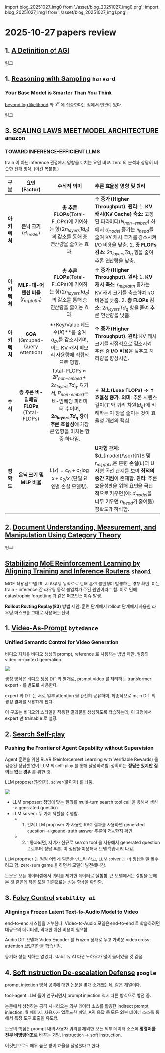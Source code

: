 import blog_20251027_img0 from './asset/blog_20251027_img0.png';
import blog_20251027_img1 from './asset/blog_20251027_img1.png';

# 2025-10-27 papers review

## 1. [A Definition of AGI](https://huggingface.co/papers/2510.18212)

링크

## 1. [Reasoning with Sampling](https://huggingface.co/papers/2510.14901) `harvard`
### Your Base Model is Smarter Than You Think

[beyond log likelihood](/docs/papers/y2025/oct/20251003.md#beyond-log-likelihood) 와 $p^\alpha$  에 집중한다는 점에서 연관이 있다.

링크

## 3. [SCALING LAWS MEET MODEL ARCHITECTURE](https://huggingface.co/papers/2510.18245) `amazon`
### TOWARD INFERENCE-EFFICIENT LLMS

train 이 아닌 inference 관점에서 영향을 미치는 요인 비교. zero 의 분석과 상당히 비슷한 전개 방식. (이건 복붙함.)

| 구분 | 요인 (Factor) | 수식적 의미 | 추론 효율성 영향 및 원리 |
|:---:|:---:|:---:|:---|
| **아키텍처** | **은닉 크기** ($d_{model}$) | **총 추론 FLOPs**($\text{Total-FLOPs}$)에 기여하는 항($2n_{layers} T d_q$)의 감소를 통해 총 연산량을 줄이는 효과. | **↑ 증가 (Higher Throughput)**. **원리**: 1. **KV 캐시($\text{KV Cache}$) 축소**: 고정된 파라미터($N_{non\text{-}embed}$) 하에서 $d_{model}$ 증가는 $n_{head}$를 줄여 KV 캐시 크기를 감소시켜 I/O 비용을 낮춤. 2. **총 FLOPs 감소**: $2n_{layers} T d_q$ 항을 줄여 추론 연산량을 낮춤. |
| **아키텍처** | **MLP-대-어텐션 비율** ($r_{mlp/attn}$)  | **총 추론 FLOPs**($\text{Total-FLOPs}$)에 기여하는 항($2n_{layers} T d_q$)의 감소를 통해 총 연산량을 줄이는 효과. | **↑ 증가 (Higher Throughput)**. **원리**: 1. **KV 캐시 축소**: $r_{mlp/attn}$ 증가는 KV 캐시 크기를 축소하여 I/O 비용을 낮춤. 2. **총 FLOPs 감소**: $2n_{layers} T d_q$ 항을 줄여 추론 연산량을 낮춤. |
| **아키텍처** | **GQA** (Grouped-Query Attention)  | **Key/Value 헤드 수($K$)**를 줄여 $d_{kv}$를 감소시키며, 이는 KV 캐시 메모리 사용량에 직접적으로 영향. | **↑ 증가 (Higher Throughput)**. **원리**: KV 캐시 크기를 직접적으로 감소시켜 추론 중 **I/O 비용**을 낮추고 처리량을 향상시킴. |
| **수식** | **총 추론 비-임베딩 FLOPs** ($\text{Total-FLOPs}$) | $\text{Total-FLOPs} \approx 2P_{non\text{-}embed} + 2n_{layers} T d_q$. 여기서, $P_{non\text{-}embed}$는 비-임베딩 파라미터 수이며, **$2n_{layers} T d_q$ 항**이 **추론 효율성**에 가장 큰 영향을 미치는 항 중 하나임. | **↓ 감소 (Less FLOPs) $\rightarrow$ ↑ 효율성 증가**. **의미**: 추론 시퀀스 길이($T$)와 쿼리 차원($d_q$)에 비례하는 이 항을 줄이는 것이 효율성 개선의 핵심. |
| **정확도** | **은닉 크기 및 MLP 비율** | $L(x) = c_0 + c_1 \log x + c_2 / x$ (단일 요인별 손실 모델링). | **U자형 관계**: $d_{model}/\sqrt{N}$ 및 $r_{mlp/attn}$은 훈련 손실($L$)과 U자형 곡선 관계를 보여 **최적의 중간 지점**이 존재함. **원리**: 추론 효율성만을 위해 요인을 극단적으로 키우면(예: $d_{model}$을 너무 키우면 $n_{head}$가 줄어듦) 정확도가 하락함. |

## 2. [Document Understanding, Measurement, and Manipulation Using Category Theory](https://arxiv.org/pdf/2510.21553)

링크

## [Stabilizing MoE Reinforcement Learning by Aligning Training and Inference Routers](https://huggingface.co/papers/2510.11370) `shaomi`

MOE 적용된 모델 RL 시 라우팅 동작으로 인해 훈련 불안정이 발생하는 경향 확인. 이는 train - inference 간 라우팅 동작 불일치가 주된 원인이라고 함. 이로 인해 catastrophic forgetting 과 같은 퍼포먼스 이슈 발생.

**Rollout Routing Replay(R3)** 방법 제안. 훈련 단계에서 rollout 단계에서 사용한 라우팅 마스크를 그대로 사용하는 전략.


##  1. [Video-As-Prompt](https://huggingface.co/papers/2510.20888) `bytedance`  
### Unified Semantic Control for Video Generation

비디오 자체를 비디오 생성의 prompt, reference 로 사용하는 방법 제안. 일종의 video in-context generation.

<div style={{textAlign: 'center'}}>
 <img src={blog_20251027_img0} style={{width: 500}} />
</div>

생성 방식은 비디오 생성 DiT 와 별개로, prompt video 를 처리하는 transformer: expert - 를 별도로 사용한다.

expert 와 DiT 는 서로 일부 attention 을 완전히 공유하며, 최종적으로 main DiT 의 생성 결과를 사용하게 된다.

이 구조는 비디오의 스타일을 적용한 결과물을 생성하도록 학습하는데, 이 과정에서 expert 만 trainable 로 설정.

## 2. [Search Self-play](https://huggingface.co/papers/2510.18821)
### Pushing the Frontier of Agent Capability without Supervision

Agent 훈련을 위한 RLVR (Reinforcement Learning with Verifiable Rewards) 을 검증된 정답셋 없이 LLM 의 self-play 를 통해 달성하려함. 정확히는 **정답은 있지만 질의는 없는 경우** 를 위한 것.

LLM proposer(질의자), solver(풀이자) 를 놔둠.

<div style={{textAlign: 'center'}}>
 <img src={blog_20251027_img1} style={{width: 500}} />
</div>

- LLM proposer: 정답에 맞는 질의를 multi-turn search tool call 을 통해서 생성 -> generated question
- LLM solver : 두 가지 역할을 수행함.
  - 1. 먼저 LLM proposer 가 사용한 RAG 결과를 사용하면 generated question -> ground-truth answer 추론이 가능한지 확인.
  - 2. 1 통과되면, 자기가 신규로 search tool 을 사용해서 generated question 으로부터 정답 추론. 이 정답을 이용해서 모델 학습시켜 나감.

LLM proposer 는 점점 어렵게 질문을 만드려 하고, LLM solver 는 더 정답을 잘 맞추려고 함. zero-sum game 을 하면서 모델이 발전해나감. 

논문은 오픈 데이터셑에서 쿼리를 제거한 데이터로 실험함. 큰 모델에서는 실험을 못해본 것 같은데 작은 모델 기준으로는 성능 향상을 확인함.

## 3. [Foley Control](https://huggingface.co/papers/2510.21581) `stability ai`
### Aligning a Frozen Latent Text-to-Audio Model to Video

end-to-end 시스템을 거부한다. Video-to-Audio 모델은 end-to-end 로 학습하려면 대규모의 데이터셑, 막대한 계산 비용이 필요함.

Audio DiT 모델과 Video Encoder 를 Frozen 상태로 두고 가벼운 video cross-attention 브릿지만을 학습시킴.

동기화 성능 저하는 없었다. stability AI 다운 노하우가 많이 들어있을 것 같음.

## 4. [Soft Instruction De-escalation Defense](https://huggingface.co/papers/2510.21057) `google`

prompt injection 방식 공격에 대한 [논문](/docs/papers/y2025/oct/20251021#1-distractor-injection-attacks-on-large-reasoning-models-amazon)을 몇개 소개했는데, 같은 계열이다.

tool-agent LLM 들이 연구되면서 prompt injection 역시 다른 방식으로 발전 중.

논문에서 상정하는 공격 시나리오는 외부 데이터 소스를 활용한 indirect prompt injection. 웹 페이지, 사용자가 업로드한 파일, API 응답 등 모든 외부 데이터 소스를 통해서 특정 도구 호출을 유도함.

논문의 핵심은 prompt 내의 사용자 쿼리를 제외한 모든 외부 데이터 소스에 **명령어를 전부 비명령어조**로 바꾸는 거임. instruction -> soft instruction.

이것만으로도 매우 높은 방어 효율을 달성했다고 한다.

